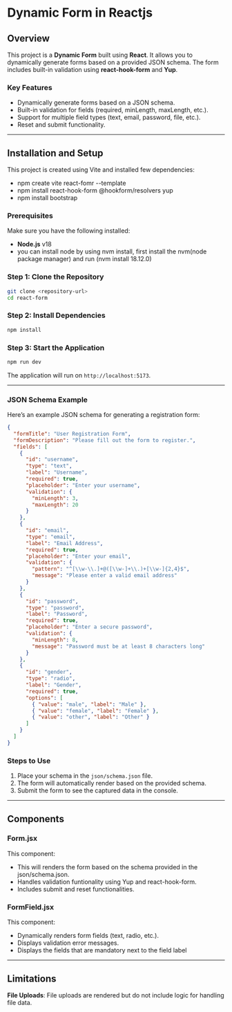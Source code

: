# Dynamic Form in Reactjs

## Overview
This project is a **Dynamic Form** built using **React**. It allows you to dynamically generate forms based on a provided JSON schema. The form includes built-in validation using **react-hook-form** and **Yup**.

### Key Features
- Dynamically generate forms based on a JSON schema.
- Built-in validation for fields (required, minLength, maxLength, etc.).
- Support for multiple field types (text, email, password, file, etc.).
- Reset and submit functionality.
---

## Installation and Setup

This project is created using Vite and installed few dependencies:
- npm create vite react-fomr --template
- npm install react-hook-form @hookform/resolvers yup
- npm install bootstrap


### Prerequisites
Make sure you have the following installed:
- **Node.js** v18
- you can install node by using nvm install, first install the nvm(node package manager) and run (nvm install 18.12.0)

### Step 1: Clone the Repository
```bash
git clone <repository-url>
cd react-form
```

### Step 2: Install Dependencies
```bash
npm install
```

### Step 3: Start the Application
```bash
npm run dev
```
The application will run on `http://localhost:5173`.


---

### JSON Schema Example
Here’s an example JSON schema for generating a registration form:

```json
{
  "formTitle": "User Registration Form",
  "formDescription": "Please fill out the form to register.",
  "fields": [
    {
      "id": "username",
      "type": "text",
      "label": "Username",
      "required": true,
      "placeholder": "Enter your username",
      "validation": {
        "minLength": 3,
        "maxLength": 20
      }
    },
    {
      "id": "email",
      "type": "email",
      "label": "Email Address",
      "required": true,
      "placeholder": "Enter your email",
      "validation": {
        "pattern": "^[\\w-\\.]+@([\\w-]+\\.)+[\\w-]{2,4}$",
        "message": "Please enter a valid email address"
      }
    },
    {
      "id": "password",
      "type": "password",
      "label": "Password",
      "required": true,
      "placeholder": "Enter a secure password",
      "validation": {
        "minLength": 8,
        "message": "Password must be at least 8 characters long"
      }
    },
    {
      "id": "gender",
      "type": "radio",
      "label": "Gender",
      "required": true,
      "options": [
        { "value": "male", "label": "Male" },
        { "value": "female", "label": "Female" },
        { "value": "other", "label": "Other" }
      ]
    }
  ]
}
```

### Steps to Use
1. Place your schema in the `json/schema.json` file.
2. The form will automatically render based on the provided schema.
3. Submit the form to see the captured data in the console.

---

## Components

### Form.jsx
This component:
- This will renders the form based on the schema provided in the json/schema.json.
- Handles validation funtionality using Yup and react-hook-form.
- Includes submit and reset functionalities.

### FormField.jsx
This component:
- Dynamically renders form fields (text, radio, etc.).
- Displays validation error messages.
- Displays the fields that are mandatory next to the field label


---

## Limitations
**File Uploads**: File uploads are rendered but do not include logic for handling file data.


